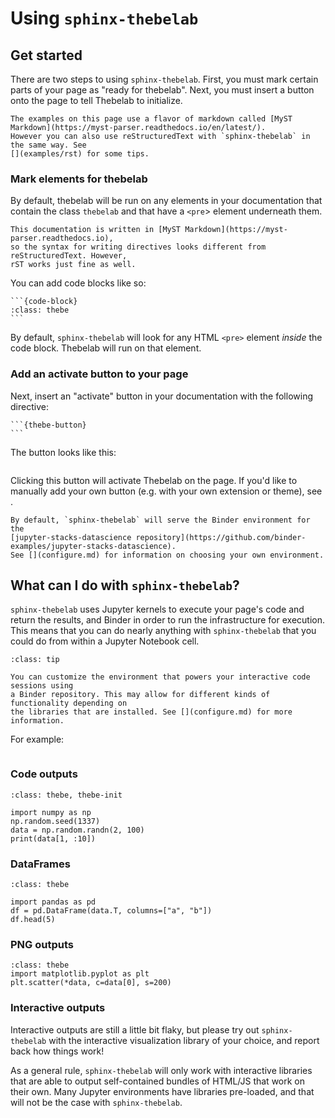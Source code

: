 # Using `sphinx-thebelab`

## Get started

There are two steps to using `sphinx-thebelab`. First, you must mark certain
parts of your page as "ready for thebelab". Next, you must insert a button onto
the page to tell Thebelab to initialize.

```{tip}
The examples on this page use a flavor of markdown called [MyST Markdown](https://myst-parser.readthedocs.io/en/latest/).
However you can also use reStructuredText with `sphinx-thebelab` in the same way. See
[](examples/rst) for some tips.
```

### Mark elements for thebelab

By default, thebelab will be run on any elements in your documentation that contain
the class `thebelab` and that have a `<pre`> element underneath them.

```{note}
This documentation is written in [MyST Markdown](https://myst-parser.readthedocs.io),
so the syntax for writing directives looks different from reStructuredText. However,
rST works just fine as well.
```

You can add code blocks like so:

````
```{code-block}
:class: thebe
```
````

By default, `sphinx-thebelab` will look for any HTML `<pre>` element *inside* the code
block. Thebelab will run on that element.

### Add an activate button to your page

Next, insert an "activate" button in your documentation with the following
directive:

````
```{thebe-button}
```
````

The button looks like this:

```{thebe-button}
```

Clicking this button will activate Thebelab on the page. If you'd like to manually
add your own button (e.g. with your own extension or theme), see [](add-custom-button).

```{note}
By default, `sphinx-thebelab` will serve the Binder environment for the
[jupyter-stacks-datascience repository](https://github.com/binder-examples/jupyter-stacks-datascience).
See [](configure.md) for information on choosing your own environment.
```

## What can I do with `sphinx-thebelab`?

`sphinx-thebelab` uses Jupyter kernels to execute your page's code and return the
results, and Binder in order to run the infrastructure for execution. This means that
you can do nearly anything with `sphinx-thebelab` that you could do from within a
Jupyter Notebook cell.

```{admonition} You can customize your environment
:class: tip

You can customize the environment that powers your interactive code sessions using
a Binder repository. This may allow for different kinds of functionality depending on
the libraries that are installed. See [](configure.md) for more information.
```

For example:

```{thebe-button} Launch examples below!
```

### Code outputs

```{code-block}
:class: thebe, thebe-init

import numpy as np
np.random.seed(1337)
data = np.random.randn(2, 100)
print(data[1, :10])
```

### DataFrames

```{code-block}
:class: thebe

import pandas as pd
df = pd.DataFrame(data.T, columns=["a", "b"])
df.head(5)
```

### PNG outputs

```{code-block}
:class: thebe
import matplotlib.pyplot as plt
plt.scatter(*data, c=data[0], s=200)
```

### Interactive outputs

Interactive outputs are still a little bit flaky, but please try out
`sphinx-thebelab` with the interactive visualization library of your choice,
and report back how things work!

As a general rule, `sphinx-thebelab` will only work with interactive libraries
that are able to output self-contained bundles of HTML/JS that work on their own.
Many Jupyter environments have libraries pre-loaded, and that will not be the case
with `sphinx-thebelab`.

